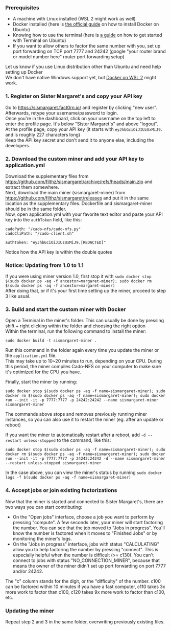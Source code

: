 ### Prerequisites
- A machine with Linux installed (WSL 2 might work as well)
- Docker installed (here is [the official guide](https://docs.docker.com/engine/install/ubuntu/) on how to install Docker on Ubuntu)
- Knowing how to use the terminal (here is [a guide](https://ubuntu.com/tutorials/command-line-for-beginners#3-opening-a-terminal) on how to get started with Terminal on Ubuntu)
- If you want to allow others to factor the same number with you, set up port forwarding on TCP port 7777 and 24242 (google "your router brand or model number here" router port forwarding setup)

Let us know if you use Linux distribution other than Ubuntu and need help setting up Docker  
We don't have native Windows support yet, but [Docker on WSL 2](https://docs.docker.com/desktop/wsl) might work.

### 1. Register on Sister Margaret's and copy your API key
Go to https://sismargaret.fact0rn.io/ and register by clicking "new user". Afterwards, retype your username/password to login.  
Once you're in the dashboard, click on your username on the top left to enter the profile page. It's below "Sister Margaret's" and above "logout".  
At the profile page, copy your API key (it starts with `eyJhbGciOiJIUzUxMiJ9.` and is roughly 227 characters long)  
Keep the API key secret and don't send it to anyone else, including the developers.

### 2. Download the custom miner and add your API key to application.yml
Download the supplementary files from https://github.com/filthz/sismargaret/archive/refs/heads/main.zip and extract them somewhere.  
Next, download the main miner (sismargaret-miner) from https://github.com/filthz/sismargaret/releases and put it in the same location as the supplementary files. Dockerfile and sismargaret-miner should be in the same folder.  
Now, open application.yml with your favorite text editor and paste your API key into the `authToken` field, like this:
```
cadoPath: "/cado-nfs/cado-nfs.py"
cadoCliPath: "/cado-client.sh"

authToken: "eyJhbGciOiJIUzUxMiJ9.[REDACTED]"
```
Notice how the API key is within the double quotes

### Notice: Updating from 1.0 to 1.1
If you were using miner version 1.0, first stop it with `sudo docker stop $(sudo docker ps -aq -f ancestor=margaret-miner); sudo docker rm $(sudo docker ps -aq -f ancestor=margaret-miner)`  
After doing that, or if it's your first time setting up the miner, proceed to step 3 like usual.

### 3. Build and start the custom miner with Docker
Open a Terminal in the miner's folder. This can usually be done by pressing shift + right clicking within the folder and choosing the right option  
Within the terminal, run the following command to install the miner:
```
sudo docker build -t sismargaret-miner .
```
Run this command in the folder again every time you update the miner or the `application.yml` file.  
This may take up to 10~20 minutes to run, depending on your CPU. During this period, the miner compiles Cado-NFS on your computer to make sure it's optimized for the CPU you have.  

Finally, start the miner by running:
```
sudo docker stop $(sudo docker ps -aq -f name=sismargaret-miner); sudo docker rm $(sudo docker ps -aq -f name=sismargaret-miner); sudo docker run --init -it -p 7777:7777 -p 24242:24242 --name sismargaret-miner sismargaret-miner
```
The commands above stops and removes previously running miner instances, so you can also use it to restart the miner (eg. after an update or reboot)  

If you want the miner to automatically restart after a reboot, add `-d --restart unless-stopped` to the command, like this:
```
sudo docker stop $(sudo docker ps -aq -f name=sismargaret-miner); sudo docker rm $(sudo docker ps -aq -f name=sismargaret-miner); sudo docker run --init -it -p 7777:7777 -p 24242:24242 -d --name sismargaret-miner --restart unless-stopped sismargaret-miner
```
In the case above, you can view the miner's status by running `sudo docker logs -f $(sudo docker ps -aq -f name=sismargaret-miner)`

### 4. Accept jobs or join existing factorizations
Now that the miner is started and connected to Sister Margaret's, there are two ways you can start contributing:  
- On the "Open jobs" interface, choose a job you want to perform by pressing "compute". A few seconds later, your miner will start factoring the number. You can see that the job moved to "Jobs in progress". You'll know the number is factored when it moves to "Finished Jobs" or by monitoring the miner's logs.  
- On the "Jobs in progress" interface, jobs with status "CALCULATING" allow you to help factoring the number by pressing "connect". This is especially helpful when the number is difficult (>= c130). You can't connect to jobs with status "NO_CONNECTION_MINER", because that means the owner of the miner didn't set up port forwarding on port 7777 and/or 24242.

The "c" column stands for the digit, or the "difficulty" of the number. c100 can be factored within 10 minutes if you have a fast computer, c110 takes 3x more work to factor than c100, c120 takes 9x more work to factor than c100, etc.

### Updating the miner
Repeat step 2 and 3 in the same folder, overwriting previously existing files.
